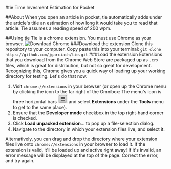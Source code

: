 #tie
Time Invesment Estimation for Pocket

##About
When you open an article in pocket, tie automatically adds under the article's title an estimation of how long it would take you to read that article. Tie assumes a reading speed of 200 wpm.

##Using tie
Tie is a chrome extension. 
You must use Chrome as your browser. ![Download Chrome](https://www.google.com/chrome/browser/)
###Download the extension
Clone this repository to your computer.
Copy paste this into your terminal:
`git clone https://github.com/jgarciach/tie.git`
###Load the extension
Extensions that you download from the Chrome Web Store are packaged up as `.crx` files, which is great for distribution, but not so great for development. Recognizing this, Chrome gives you a quick way of loading up your working directory for testing. Let's do that now.

1. Visit `chrome://extensions` in your browser (or open up the Chrome menu by clicking the icon to the far right of the Omnibox:  The menu's icon is three horizontal bars ![Menu Icon](assets/hotdogmenu.png?raw=true) and select **Extensions** under the **Tools** menu to get to the same place).
2. Ensure that the **Developer mode** checkbox in the top right-hand corner is checked.
3. Click **Load unpacked extension**… to pop up a file-selection dialog.
4. Navigate to the directory in which your extension files live, and select it.
  
Alternatively, you can drag and drop the directory where your extension files live onto `chrome://extensions` in your browser to load it.
If the extension is valid, it'll be loaded up and active right away! If it's invalid, an error message will be displayed at the top of the page. Correct the error, and try again.
